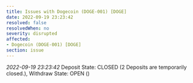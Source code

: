 ```yaml
---
title: Issues with Dogecoin (DOGE-001) [DOGE]
date: 2022-09-19 23:23:42
resolved: false
resolvedWhen: no
severity: disrupted
affected:
- Dogecoin (DOGE-001) [DOGE]
section: issue
---
```


*2022-09-19 23:23:42* Deposit State: CLOSED (2 Deposits are temporarily closed.), Withdraw State: OPEN ()